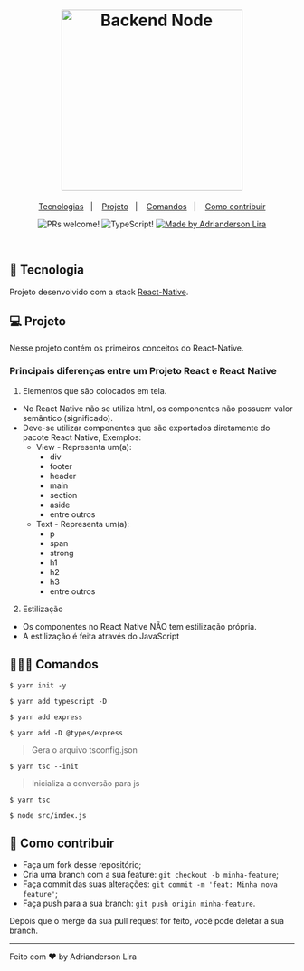 <h1 align="center" width="100%" height="300px" background="#000">
    <img 
    alt="Backend Node" 
    title="Backend Node" 
    src="https://miro.medium.com/max/3840/1*QDQvlCg420lzRElCK4AYhw.png" 
    width="320px" />
</h1>

<p align="center">
  <a href="#-tecnologia">Tecnologias</a>&nbsp;&nbsp;&nbsp;|&nbsp;&nbsp;&nbsp;
  <a href="#-projeto">Projeto</a>&nbsp;&nbsp;&nbsp;|&nbsp;&nbsp;&nbsp;
  <a href="#-comandos">Comandos</a>&nbsp;&nbsp;&nbsp;|&nbsp;&nbsp;&nbsp;
  <a href="#-como-contribuir">Como contribuir</a>
</p>

<p align="center">
 <img src="https://img.shields.io/static/v1?label=PRs&message=welcome&color=7159c1&labelColor=ce" alt="PRs welcome!" />

 <img src="https://img.shields.io/static/v1?label=JS&message=React-Native&color=61dbfb  &labelColor=ce" alt="TypeScript!" />

 <a href="https://github.com/AdriandersonLira">
    <img alt="Made by Adrianderson Lira" src="https://img.shields.io/badge/made%20by-Adrianderson-%2304D361">
  </a>
</p>

<br>

## 🚀 Tecnologia

Projeto desenvolvido com a stack [React-Native](https://reactnative.dev/docs/getting-started).

## 💻 Projeto

Nesse projeto contém os primeiros conceitos do React-Native. 

### Principais diferenças entre um Projeto React e React Native

1. Elementos que são colocados em tela.
- No React Native não se utiliza html, os componentes não possuem valor semântico (significado).
- Deve-se utilizar componentes que são exportados diretamente do pacote React Native, Exemplos:
  - View - Representa um(a):
    - div
    - footer
    - header
    - main
    - section
    - aside
    - entre outros
  - Text - Representa um(a):
    - p
    - span
    - strong
    - h1
    - h2
    - h3
    - entre outros
    
2. Estilização
- Os componentes no React Native NÃO tem estilização própria.
- A estilização é feita através do JavaScript


## 👨🏻‍💻 Comandos

```console
$ yarn init -y
```
```console
$ yarn add typescript -D
```
```console
$ yarn add express
```
```console
$ yarn add -D @types/express
```
> Gera o arquivo tsconfig.json
```console
$ yarn tsc --init
```
> Inicializa a conversão para js
```console
$ yarn tsc
```
```console
$ node src/index.js
```

## 🤔 Como contribuir

- Faça um fork desse repositório;
- Cria uma branch com a sua feature: `git checkout -b minha-feature`;
- Faça commit das suas alterações: `git commit -m 'feat: Minha nova feature'`;
- Faça push para a sua branch: `git push origin minha-feature`.

Depois que o merge da sua pull request for feito, você pode deletar a sua branch.

---

Feito com ♥ by Adrianderson Lira 
